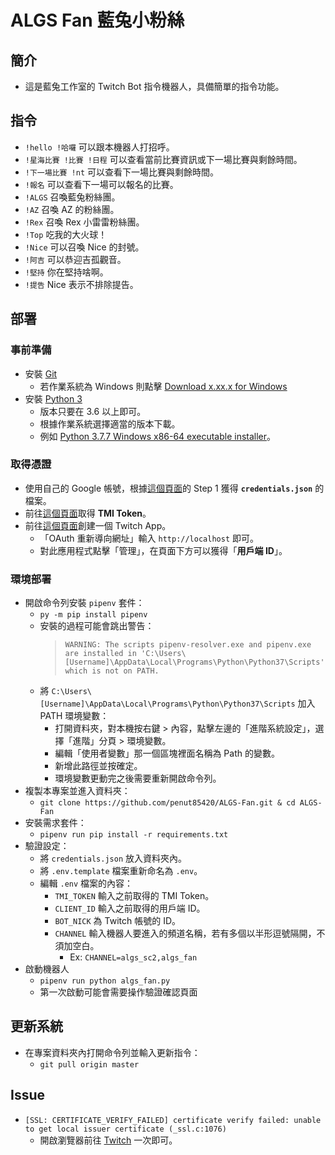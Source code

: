 # ALGS Fan 藍兔小粉絲

## 簡介
+ 這是藍兔工作室的 Twitch Bot 指令機器人，具備簡單的指令功能。

## 指令
+ `!hello !哈囉` 可以跟本機器人打招呼。
+ `!星海比賽 !比賽 !日程` 可以查看當前比賽資訊或下一場比賽與剩餘時間。
+ `!下一場比賽 !nt` 可以查看下一場比賽與剩餘時間。
+ `!報名` 可以查看下一場可以報名的比賽。
+ `!ALGS` 召喚藍兔粉絲團。
+ `!AZ` 召喚 AZ 的粉絲團。
+ `!Rex` 召喚 Rex 小雷雷粉絲團。
+ `!Top` 吃我的大火球！
+ `!Nice` 可以召喚 Nice 的封號。
+ `!阿吉` 可以恭迎吉孤觀音。
+ `!堅持` 你在堅持啥啊。
+ `!提告` Nice 表示不排除提告。

## 部署
### 事前準備
+ 安裝 [Git](https://git-scm.com/)
    + 若作業系統為 Windows 則點擊 [Download x.xx.x for Windows](https://git-scm.com/download/win)
+ 安裝 [Python 3](https://www.python.org/downloads/)
    + 版本只要在 3.6 以上即可。
    + 根據作業系統選擇適當的版本下載。
    + 例如 [Python 3.7.7 Windows x86-64 executable installer](https://www.python.org/ftp/python/3.7.7/python-3.7.7-amd64.exe)。

### 取得憑證
+ 使用自己的 Google 帳號，根據[這個頁面](https://developers.google.com/calendar/quickstart/python)的 Step 1 獲得 **`credentials.json`** 的檔案。
+ 前往[這個頁面](https://twitchapps.com/tmi/)取得 **TMI Token**。
+ 前往[這個頁面](https://dev.twitch.tv/console/apps/create)創建一個 Twitch App。
    + 「OAuth 重新導向網址」輸入 `http://localhost` 即可。
    + 對此應用程式點擊「管理」，在頁面下方可以獲得「**用戶端 ID**」。

### 環境部署
+ 開啟命令列安裝 `pipenv` 套件：
    + `py -m pip install pipenv`
    + 安裝的過程可能會跳出警告：
        > `WARNING: The scripts pipenv-resolver.exe and pipenv.exe are installed in 'C:\Users\[Username]\AppData\Local\Programs\Python\Python37\Scripts' which is not on PATH.`
    + 將 `C:\Users\[Username]\AppData\Local\Programs\Python\Python37\Scripts` 加入 PATH 環境變數：
        + 打開資料夾，對本機按右鍵 > 內容，點擊左邊的「進階系統設定」，選擇「進階」分頁 > 環境變數。
        + 編輯「使用者變數」那一個區塊裡面名稱為 Path 的變數。
        + 新增此路徑並按確定。
        + 環境變數更動完之後需要重新開啟命令列。
+ 複製本專案並進入資料夾：
    + `git clone https://github.com/penut85420/ALGS-Fan.git & cd ALGS-Fan`
+ 安裝需求套件：
    + `pipenv run pip install -r requirements.txt`
+ 驗證設定：
    + 將 `credentials.json` 放入資料夾內。
    + 將 `.env.template` 檔案重新命名為 `.env`。
    + 編輯 `.env` 檔案的內容：
        + `TMI_TOKEN` 輸入之前取得的 TMI Token。
        + `CLIENT_ID` 輸入之前取得的用戶端 ID。
        + `BOT_NICK` 為 Twitch 帳號的 ID。
        + `CHANNEL` 輸入機器人要進入的頻道名稱，若有多個以半形逗號隔開，不須加空白。
            + Ex: `CHANNEL=algs_sc2,algs_fan`
+ 啟動機器人
    + `pipenv run python algs_fan.py`
    + 第一次啟動可能會需要操作驗證確認頁面

## 更新系統
+ 在專案資料夾內打開命令列並輸入更新指令：
    + `git pull origin master`

## Issue
+ `[SSL: CERTIFICATE_VERIFY_FAILED] certificate verify failed: unable to get local issuer certificate (_ssl.c:1076)`
    + 開啟瀏覽器前往 [Twitch](https://www.twitch.tv/) 一次即可。

